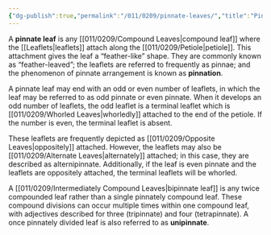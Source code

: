```yaml
---
{"dg-publish":true,"permalink":"/011/0209/pinnate-leaves/","title":"Pinnately Compound Leaves","tags":["BIOL412","BIOL320"],"created":"2024-09-26T15:23:11.000-07:00","updated":"2025-01-24T10:51:20.785-08:00"}
---
```


A **pinnate leaf** is any [[011/0209/Compound Leaves\|compound leaf]] where the [[Leaflets\|leaflets]] attach along the [[011/0209/Petiole\|petiole]]. This attachment gives the leaf a “feather-like” shape. They are commonly known as “feather-leaved”; the leaflets are referred to frequently as pinnae; and the phenomenon of pinnate arrangement is known as **pinnation**.

A pinnate leaf may end with an odd or even number of leaflets, in which the leaf may be referred to as odd pinnate or even pinnate. When it develops an odd number of leaflets, the odd leaflet is a terminal leaflet which is [[011/0209/Whorled Leaves\|whorledly]] attached to the end of the petiole. If the number is even, the terminal leaflet is absent.

These leaflets are frequently depicted as [[011/0209/Opposite Leaves\|oppositely]] attached. However, the leaflets may also be [[011/0209/Alternate Leaves\|alternately]] attached; in this case, they are described as alternipinnate. Additionally, if the leaf is even pinnate and the leaflets are oppositely attached, the terminal leaflets will be whorled.

A [[011/0209/Intermediately Compound Leaves\|bipinnate leaf]] is any twice compounded leaf rather than a single pinnately compound leaf. These compound divisions can occur multiple times within one compound leaf, with adjectives described for three (tripinnate) and four (tetrapinnate). A once pinnately divided leaf is also referred to as **unipinnate**.